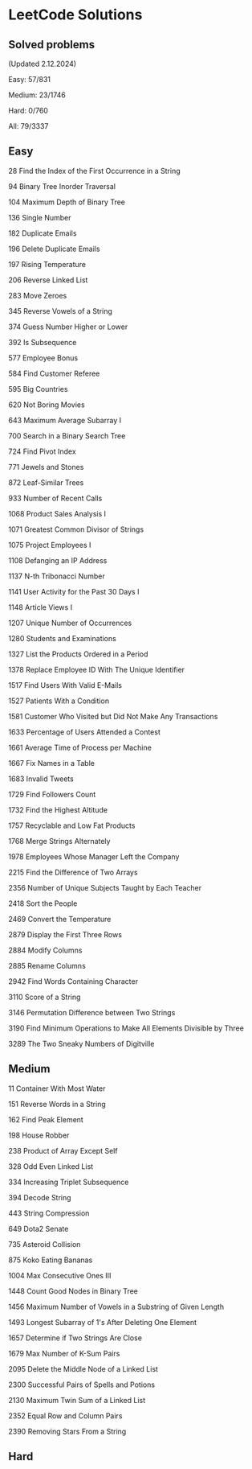 # LeetCode Solutions

## Solved problems

(Updated 2.12.2024)

Easy: 57/831

Medium: 23/1746

Hard: 0/760

All: 79/3337

## Easy

28 Find the Index of the First Occurrence in a String

94 Binary Tree Inorder Traversal

104 Maximum Depth of Binary Tree

136 Single Number

182 Duplicate Emails

196 Delete Duplicate Emails

197 Rising Temperature

206 Reverse Linked List

283 Move Zeroes

345 Reverse Vowels of a String

374 Guess Number Higher or Lower

392 Is Subsequence

577 Employee Bonus

584 Find Customer Referee

595 Big Countries

620 Not Boring Movies

643 Maximum Average Subarray I

700 Search in a Binary Search Tree

724 Find Pivot Index

771 Jewels and Stones

872 Leaf-Similar Trees

933 Number of Recent Calls

1068 Product Sales Analysis I

1071 Greatest Common Divisor of Strings

1075 Project Employees I

1108 Defanging an IP Address

1137 N-th Tribonacci Number

1141 User Activity for the Past 30 Days I

1148 Article Views I

1207 Unique Number of Occurrences

1280 Students and Examinations

1327 List the Products Ordered in a Period

1378 Replace Employee ID With The Unique Identifier

1517 Find Users With Valid E-Mails

1527 Patients With a Condition

1581 Customer Who Visited but Did Not Make Any Transactions

1633 Percentage of Users Attended a Contest

1661 Average Time of Process per Machine

1667 Fix Names in a Table

1683 Invalid Tweets

1729 Find Followers Count

1732 Find the Highest Altitude

1757 Recyclable and Low Fat Products

1768 Merge Strings Alternately

1978 Employees Whose Manager Left the Company

2215 Find the Difference of Two Arrays

2356 Number of Unique Subjects Taught by Each Teacher

2418 Sort the People

2469 Convert the Temperature

2879 Display the First Three Rows

2884 Modify Columns

2885 Rename Columns

2942 Find Words Containing Character

3110 Score of a String

3146 Permutation Difference between Two Strings

3190 Find Minimum Operations to Make All Elements Divisible by Three

3289 The Two Sneaky Numbers of Digitville

## Medium

11 Container With Most Water

151 Reverse Words in a String

162 Find Peak Element

198 House Robber

238 Product of Array Except Self

328 Odd Even Linked List

334 Increasing Triplet Subsequence

394 Decode String

443 String Compression

649 Dota2 Senate

735 Asteroid Collision

875 Koko Eating Bananas

1004 Max Consecutive Ones III

1448 Count Good Nodes in Binary Tree

1456 Maximum Number of Vowels in a Substring of Given Length

1493 Longest Subarray of 1's After Deleting One Element

1657 Determine if Two Strings Are Close

1679 Max Number of K-Sum Pairs

2095 Delete the Middle Node of a Linked List

2300 Successful Pairs of Spells and Potions

2130 Maximum Twin Sum of a Linked List

2352 Equal Row and Column Pairs

2390 Removing Stars From a String

## Hard
